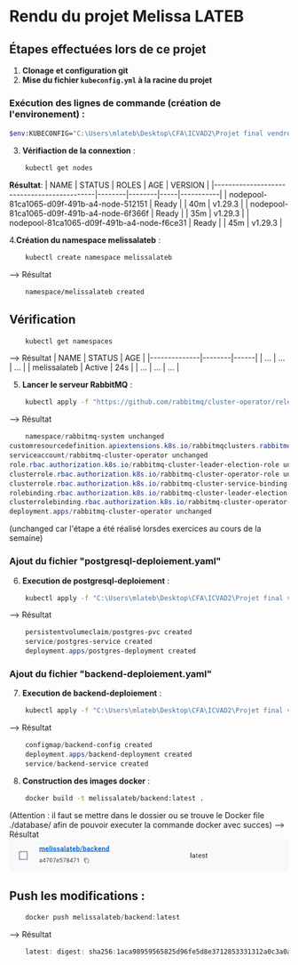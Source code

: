 # Rendu du projet Melissa LATEB

## Étapes effectuées lors de ce projet

1. **Clonage et configuration git**
2. **Mise du fichier `kubeconfig.yml` à la racine du projet**

### Exécution des lignes de commande (création de l'environement) :

```sh
$env:KUBECONFIG="C:\Users\mlateb\Desktop\CFA\ICVAD2\Projet final vendredi\kubeconfig.yml"
``` 

3. **Vérifiaction de la connextion** :

```sh 
    kubectl get nodes
```
**Résultat**:
| NAME                                       | STATUS | ROLES  | AGE | VERSION   |
|--------------------------------------------|--------|--------|-----|-----------|
| nodepool-81ca1065-d09f-491b-a4-node-512151 | Ready  | <none> | 40m | v1.29.3   |
| nodepool-81ca1065-d09f-491b-a4-node-6f366f | Ready  | <none> | 35m | v1.29.3   |
| nodepool-81ca1065-d09f-491b-a4-node-f6ce31 | Ready  | <none> | 45m | v1.29.3   |


4.**Création du namespace melissalateb** :
```sh 
    kubectl create namespace melissalateb
```
--> Résultat 
```sh 
    namespace/melissalateb created
```
## Vérification 

```sh 
    kubectl get namespaces
```
--> Résultat 
| NAME         | STATUS | AGE  |
|--------------|--------|------|
| ...          | ...    | ...  |
| melissalateb | Active | 24s  |
| ...          | ...    | ...  |

5. **Lancer le serveur RabbitMQ** :

```sh
    kubectl apply -f "https://github.com/rabbitmq/cluster-operator/releases/latest/download/cluster-operator.yml"
```

--> Résultat 
```powershell 
    namespace/rabbitmq-system unchanged
customresourcedefinition.apiextensions.k8s.io/rabbitmqclusters.rabbitmq.com unchanged
serviceaccount/rabbitmq-cluster-operator unchanged
role.rbac.authorization.k8s.io/rabbitmq-cluster-leader-election-role unchanged
clusterrole.rbac.authorization.k8s.io/rabbitmq-cluster-operator-role unchanged
clusterrole.rbac.authorization.k8s.io/rabbitmq-cluster-service-binding-role unchanged
rolebinding.rbac.authorization.k8s.io/rabbitmq-cluster-leader-election-rolebinding unchanged
clusterrolebinding.rbac.authorization.k8s.io/rabbitmq-cluster-operator-rolebinding unchanged
deployment.apps/rabbitmq-cluster-operator unchanged
```

(unchanged car l'étape a été réalisé lorsdes exercices au cours de la semaine)

### Ajout du fichier "postgresql-deploiement.yaml"

6. **Execution de postgresql-deploiement** :

```sh
    kubectl apply -f "C:\Users\mlateb\Desktop\CFA\ICVAD2\Projet final vendredi\postgresql-deploiement.yaml"
```
--> Résultat

```powershell
    persistentvolumeclaim/postgres-pvc created
    service/postgres-service created
    deployment.apps/postgres-deployment created
```
### Ajout du fichier "backend-deploiement.yaml"

7. **Execution de backend-deploiement** : 

```sh
    kubectl apply -f "C:\Users\mlateb\Desktop\CFA\ICVAD2\Projet final vendredi\backend-deploiement.yaml"
```
--> Résultat
```powershell
    configmap/backend-config created
    deployment.apps/backend-deployment created
    service/backend-service created
```

8. **Construction des images docker** : 
```sh
    docker build -t melissalateb/backend:latest .
``` 
(Attention : il faut se mettre dans le dossier ou se trouve le Docker file ./database/ afin de pouvoir executer la commande docker avec succes)
--> Résultat 
    ![alt text](image.png)

## Push les modifications :

```powershell
    docker push melissalateb/backend:latest 
```

--> Résultat 

```powershell
    latest: digest: sha256:1aca98959565825d96fe5d8e3712853331312a0c3a0ad14b6ebdb12f8a9c20f7 size: 3226
```